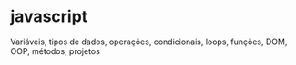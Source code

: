 # javascript
Variáveis, tipos de dados, operações, condicionais, loops, funções, DOM, OOP, métodos, projetos
